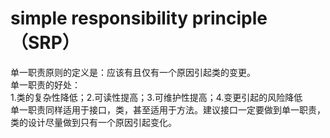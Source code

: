 # simple responsibility principle（SRP）
单一职责原则的定义是：应该有且仅有一个原因引起类的变更。    
单一职责的好处：    
1.类的复杂性降低；2.可读性提高；3.可维护性提高；4.变更引起的风险降低   
单一职责同样适用于接口，类，甚至适用于方法。建议接口一定要做到单一职责，类的设计尽量做到只有一个原因引起变化。

